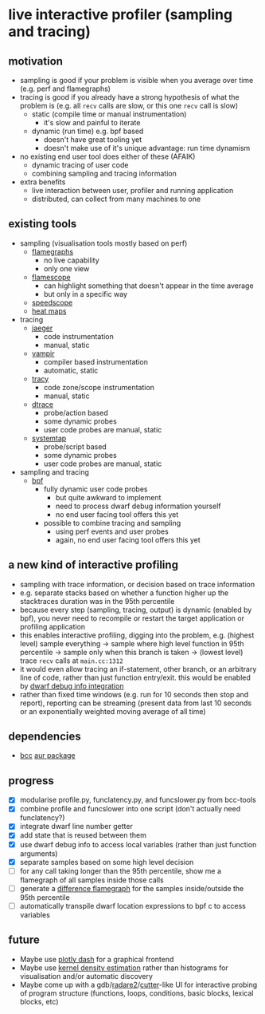 # live interactive profiler (sampling and tracing)

## motivation

- sampling is good if your problem is visible when you average over time (e.g. perf and flamegraphs)
- tracing is good if you already have a strong hypothesis of what the problem is (e.g. all `recv` calls are slow, or this one `recv` call is slow)
    - static (compile time or manual instrumentation)
        - it's slow and painful to iterate
    - dynamic (run time) e.g. bpf based
        - doesn't have great tooling yet
        - doesn't make use of it's unique advantage: run time dynamism
- no existing end user tool does either of these (AFAIK)
    - dynamic tracing of user code
    - combining sampling and tracing information
- extra benefits
    - live interaction between user, profiler and running application
    - distributed, can collect from many machines to one

## existing tools

- sampling (visualisation tools mostly based on perf)
    - [flamegraphs](github.com/brendangregg/flamegraph#flame-graphs-visualize-profiled-code)
        - no live capability
        - only one view
    - [flamescope](github.com/netflix/flamescope#flamescope)
        - can highlight something that doesn't appear in the time average
        - but only in a specific way
    - [speedscope](github.com/jlfwong/speedscope#speedscope)
    - [heat maps](http://www.brendangregg.com/heatmaps.html)
- tracing
    - [jaeger](https://www.jaegertracing.io/)
        - code instrumentation
        - manual, static
    - [vampir](https://vampir.eu/)
        - compiler based instrumentation
        - automatic, static
    - [tracy](https://github.com/wolfpld/tracy)
        - code zone/scope instrumentation
        - manual, static
    - [dtrace](http://dtrace.org/blogs/)
        - probe/action based
        - some dynamic probes
        - user code probes are manual, static
    - [systemtap](https://sourceware.org/systemtap/)
        - probe/script based
        - some dynamic probes
        - user code probes are manual, static
- sampling and tracing
    - [bpf](http://www.brendangregg.com/blog/2019-01-01/learn-ebpf-tracing.html)
        - fully dynamic user code probes
            - but quite awkward to implement
            - need to process dwarf debug information yourself
            - no end user facing tool offers this yet
        - possible to combine tracing and sampling
            - using perf events and user probes
            - again, no end user facing tool offers this yet

## a new kind of interactive profiling

- sampling with trace information, or decision based on trace information
- e.g. separate stacks based on whether a function higher up the stacktraces duration was in the 95th percentile
- because every step (sampling, tracing, output) is dynamic (enabled by bpf), you never need to recompile or restart the target application or profiling application
- this enables interactive profiling, digging into the problem, e.g. (highest level) sample everything -> sample where high level function in 95th percentile -> sample only when this branch is taken -> (lowest level) trace `recv` calls at `main.cc:1312`
- it would even allow tracing an if-statement, other branch, or an arbitrary line of code, rather than just function entry/exit. this would be enabled by [dwarf debug info integration](#future)
- rather than fixed time windows (e.g. run for 10 seconds then stop and report), reporting can be streaming (present data from last 10 seconds or an exponentially weighted moving average of all time)

## dependencies

- [bcc](https://github.com/iovisor/bcc/blob/master/INSTALL.md) [aur package](https://aur.archlinux.org/packages/python-bcc/)

## progress

- [x] modularise profile.py, funclatency.py, and funcslower.py from bcc-tools
- [x] combine profile and funcslower into one script (don't actually need funclatency?)
- [x] integrate dwarf line number getter
- [x] add state that is reused between them
- [x] use dwarf debug info to access local variables (rather than just function arguments)
- [x] separate samples based on some high level decision
- [ ] for any call taking longer than the 95th percentile, show me a flamegraph of all samples inside those calls
- [ ] generate a [difference flamegraph](http://www.brendangregg.com/blog/2014-11-09/differential-flame-graphs.html) for the samples inside/outside the 95th percentile
- [ ] automatically transpile dwarf location expressions to bpf c to access variables

## future

- Maybe use [plotly dash](https://dash.plotly.com/interactive-graphing) for a graphical frontend
- Maybe use [kernel density estimation](https://scikit-learn.org/stable/modules/density.html#kernel-density-estimation) rather than histograms for visualisation and/or automatic discovery
- Maybe come up with a gdb/[radare2](https://rada.re/n/radare2.html)/[cutter](https://cutter.re/)-like UI for interactive probing of program structure (functions, loops, conditions, basic blocks, lexical blocks, etc)
